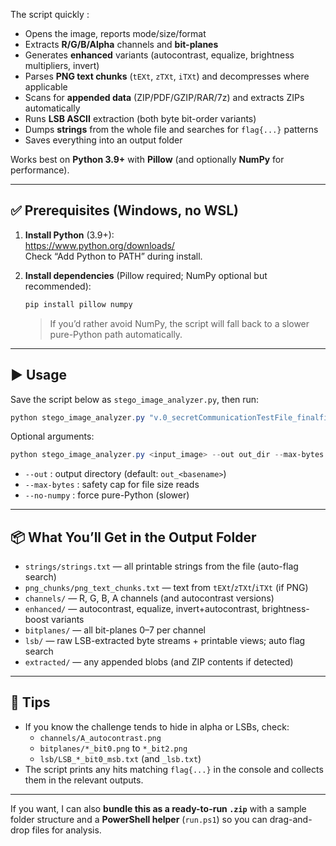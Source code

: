 The script quickly :

- Opens the image, reports mode/size/format  
- Extracts **R/G/B/Alpha** channels and **bit-planes**  
- Generates **enhanced** variants (autocontrast, equalize, brightness multipliers, invert)  
- Parses **PNG text chunks** (`tEXt`, `zTXt`, `iTXt`) and decompresses where applicable  
- Scans for **appended data** (ZIP/PDF/GZIP/RAR/7z) and extracts ZIPs automatically  
- Runs **LSB ASCII** extraction (both byte bit-order variants)  
- Dumps **strings** from the whole file and searches for `flag{...}` patterns  
- Saves everything into an output folder

Works best on **Python 3.9+** with **Pillow** (and optionally **NumPy** for performance).

---

## ✅ Prerequisites (Windows, no WSL)

1. **Install Python** (3.9+):  
   <https://www.python.org/downloads/>  
   Check “Add Python to PATH” during install.

2. **Install dependencies** (Pillow required; NumPy optional but recommended):
   ```powershell
   pip install pillow numpy
   ```
   > If you’d rather avoid NumPy, the script will fall back to a slower pure-Python path automatically.

---

## ▶️ Usage

Save the script below as `stego_image_analyzer.py`, then run:

```powershell
python stego_image_analyzer.py "v.0_secretCommunicationTestFile_finalfinal3.png"
```

Optional arguments:
```powershell
python stego_image_analyzer.py <input_image> --out out_dir --max-bytes 20000000 --no-numpy
```

- `--out` : output directory (default: `out_<basename>`)
- `--max-bytes` : safety cap for file size reads
- `--no-numpy` : force pure-Python (slower)

---

## 📦 What You’ll Get in the Output Folder

- `strings/strings.txt` — all printable strings from the file (auto-flag search)
- `png_chunks/png_text_chunks.txt` — text from `tEXt`/`zTXt`/`iTXt` (if PNG)
- `channels/` — R, G, B, A channels (and autocontrast versions)
- `enhanced/` — autocontrast, equalize, invert+autocontrast, brightness-boost variants
- `bitplanes/` — all bit-planes 0–7 per channel
- `lsb/` — raw LSB-extracted byte streams + printable views; auto flag search
- `extracted/` — any appended blobs (and ZIP contents if detected)

---

## 🔎 Tips

- If you know the challenge tends to hide in alpha or LSBs, check:
  - `channels/A_autocontrast.png`
  - `bitplanes/*_bit0.png` to `*_bit2.png`
  - `lsb/LSB_*_bit0_msb.txt` (and `_lsb.txt`)
- The script prints any hits matching `flag{...}` in the console and collects them in the relevant outputs.

---

If you want, I can also **bundle this as a ready-to-run `.zip`** with a sample folder structure and a **PowerShell helper** (`run.ps1`) so you can drag-and-drop files for analysis.